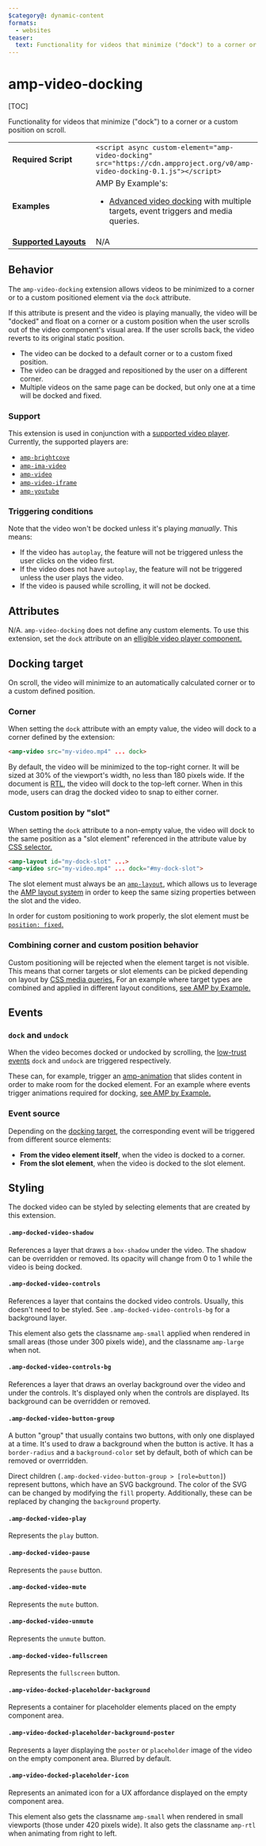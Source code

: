 ```yaml
---
$category@: dynamic-content
formats:
  - websites
teaser:
  text: Functionality for videos that minimize ("dock") to a corner or a custom position on scroll.
---
```

<!---
Copyright 2019 The AMP HTML Authors. All Rights Reserved.

Licensed under the Apache License, Version 2.0 (the "License");
you may not use this file except in compliance with the License.
You may obtain a copy of the License at

      http://www.apache.org/licenses/LICENSE-2.0

Unless required by applicable law or agreed to in writing, software
distributed under the License is distributed on an "AS-IS" BASIS,
WITHOUT WARRANTIES OR CONDITIONS OF ANY KIND, either express or implied.
See the License for the specific language governing permissions and
limitations under the License.
-->

# amp-video-docking

[TOC]

Functionality for videos that minimize ("dock") to a corner or a custom position on scroll.

<table>
  <tr>
    <td width="40%"><strong>Required Script</strong></td>
    <td><code>&lt;script async custom-element="amp-video-docking" src="https://cdn.ampproject.org/v0/amp-video-docking-0.1.js">&lt;/script></code></td>
  </tr>
  <tr>
    <td width="40%"><strong>Examples</strong></td>
    <td>AMP By Example's:<ul>
      <li><a href="https://ampbyexample.com/advanced/advanced_video_docking/">Advanced video docking</a> with multiple targets, event triggers and media queries.</li>
    </ul></td>
  </tr>
  <tr>
    <td class="col-fourty"><strong><a href="https://www.ampproject.org/docs/guides/responsive/control_layout.html">Supported Layouts</a></strong></td>
    <td>N/A</td>
  </tr>
</table>

## Behavior

The `amp-video-docking` extension allows videos to be minimized to a corner or
to a custom positioned element via the `dock` attribute.

If this attribute is present and the video is playing manually, the video will
be "docked" and float on a corner or a custom position when the user scrolls out of the video
component's visual area. If the user scrolls back, the video reverts to its original static position.

- The video can be docked to a default corner or to a custom fixed position.
- The video can be dragged and repositioned by the user on a different corner.
- Multiple videos on the same page can be docked, but only one at a time will be docked and fixed.

### <a id="support"></a> Support

This extension is used in conjunction with a [supported video player](../../spec/amp-video-interface.md).
Currently, the supported players are:

- [`amp-brightcove`](https://www.ampproject.org/docs/reference/components/amp-brightcove)
- [`amp-ima-video`](https://www.ampproject.org/docs/reference/components/amp-ima-video)
- [`amp-video`](https://www.ampproject.org/docs/reference/components/amp-video)
- [`amp-video-iframe`](https://www.ampproject.org/docs/reference/components/amp-youtube)
- [`amp-youtube`](https://www.ampproject.org/docs/reference/components/amp-youtube)

### Triggering conditions

Note that the video won't be docked unless it's playing *manually*. This means:

- If the video has `autoplay`, the feature will not be triggered unless the user clicks on the video first.
- If the video does not have `autoplay`, the feature will not be triggered unless the user plays the video.
- If the video is paused while scrolling, it will not be docked.

## Attributes

N/A. `amp-video-docking` does not define any custom elements. To use this extension, set the `dock` attribute on
an [elligible video player component.](#support)

## <a id="target"></a> Docking target

On scroll, the video will minimize to an automatically calculated corner or to a custom defined position.

### Corner

When setting the `dock` attribute with an empty value, the video will dock to a corner defined by the extension:

```html
<amp-video src="my-video.mp4" ... dock>
```

By default, the video will be minimized to the top-right corner. It will be sized at 30% of the viewport's width, no less than 180 pixels wide. If the document is [RTL](https://www.w3.org/International/questions/qa-html-dir), the video will dock to the top-left corner. When in this mode, users can drag the docked video to snap to either corner.

### Custom position by "slot"

When setting the `dock` attribute to a non-empty value, the video will dock to the same position as a "slot element" referenced in the attribute value by [CSS selector.](https://developer.mozilla.org/en-US/docs/Web/CSS/CSS_Selectors)

```html
<amp-layout id="my-dock-slot" ...>
<amp-video src="my-video.mp4" ... dock="#my-dock-slot">
```
The slot element must always be an [`amp-layout`](https://www.ampproject.org/docs/reference/components/amp-layout), which allows us to leverage the [AMP layout system](https://www.ampproject.org/docs/design/amp-html-layout) in order to keep the same sizing properties between the slot and the video.

In order for custom positioning to work properly, the slot element must be [`position: fixed`.](https://developer.mozilla.org/en-US/docs/Web/CSS/position)

### Combining corner and custom position behavior

Custom positioning will be rejected when the element target is not visible. This means that corner targets or slot elements can be picked depending on layout by [CSS media queries.](https://developer.mozilla.org/en-US/docs/Web/CSS/Media_Queries/Using_media_queries) For an example where target types are combined and applied in different layout conditions, [see AMP by Example.](https://ampbyexample.com/advanced/advanced_video_docking/)

## Events

### `dock` and `undock`

When the video becomes docked or undocked by scrolling, the [low-trust events](https://www.ampproject.org/docs/interaction_dynamic/amp-actions-and-events) `dock` and `undock` are triggered respectively.

These can, for example, trigger an [amp-animation](https://www.ampproject.org/docs/reference/components/amp-animation) that slides content in order to make room for the docked element. For an example where events trigger animations required for docking, [see AMP by Example.](https://ampbyexample.com/advanced/advanced_video_docking/)

### Event source

Depending on the [docking target](#target), the corresponding event will be triggered from different source elements:

- **From the video element itself**, when the video is docked to a corner.
- **From the slot element**, when the video is docked to the slot element.

## Styling

The docked video can be styled by selecting elements that are created by this extension.

#### `.amp-docked-video-shadow`

References a layer that draws a `box-shadow` under the video. The shadow can be
overridden or removed. Its opacity will change from 0 to 1 while the video is
being docked.

#### `.amp-docked-video-controls`

References a layer that contains the docked video controls. Usually, this
doesn't need to be styled. See `.amp-docked-video-controls-bg` for a background
layer.

This element also gets the classname `amp-small` applied when rendered in small areas (those under 300 pixels wide), and the classname `amp-large` when not.

#### `.amp-docked-video-controls-bg`

References a layer that draws an overlay background over the video and under
the controls. It's displayed only when the controls are displayed. Its
background can be overridden or removed.

#### `.amp-docked-video-button-group`

A button "group" that usually contains two buttons, with only one displayed at
a time. It's used to draw a background when the button is active. It has a
`border-radius` and a `background-color` set by default, both of which can be
removed or overrridden.

Direct children (`.amp-docked-video-button-group > [role=button]`) represent
buttons, which have an SVG background. The color of the SVG can be changed by
modifying the `fill` property. Additionally, these can be replaced by changing
the `background` property.

#### `.amp-docked-video-play`

Represents the `play` button.

#### `.amp-docked-video-pause`

Represents the `pause` button.

#### `.amp-docked-video-mute`

Represents the `mute` button.

#### `.amp-docked-video-unmute`

Represents the `unmute` button.

#### `.amp-docked-video-fullscreen`

Represents the `fullscreen` button.

#### `.amp-video-docked-placeholder-background`

Represents a container for placeholder elements placed on the empty component area.

#### `.amp-video-docked-placeholder-background-poster`

Represents a layer displaying the `poster` or `placeholder` image of the video on the empty component area. Blurred by default.

#### `.amp-video-docked-placeholder-icon`

Represents an animated icon for a UX affordance displayed on the empty component area.

This element also gets the classname `amp-small` when rendered in small viewports (those under 420 pixels wide). It also gets the classname `amp-rtl` when animating from right to left.

